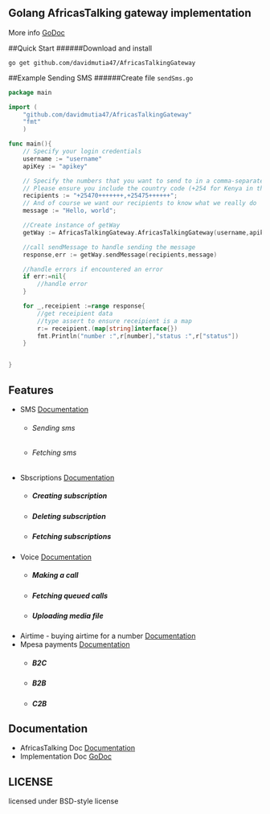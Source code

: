 ## Golang AfricasTalking gateway implementation

More info [GoDoc](http://godoc.org/github.com/davidmutia47/AfricasTalkingGateway)

##Quick Start
######Download and install

    go get github.com/davidmutia47/AfricasTalkingGateway

##Example Sending SMS
######Create file `sendSms.go`
```go
package main

import (
	"github.com/davidmutia47/AfricasTalkingGateway"
	"fmt"
	)

func main(){
    // Specify your login credentials
    username := "username"
    apiKey := "apikey"

    // Specify the numbers that you want to send to in a comma-separated list
    // Please ensure you include the country code (+254 for Kenya in this case)
    recipients := "+25470+++++++,+25475++++++";
    // And of course we want our recipients to know what we really do
    message := "Hello, world";

    //Create instance of getWay
    getWay := AfricasTalkingGateway.AfricasTalkingGateway(username,apikey)

    //call sendMessage to handle sending the message
    response,err := getWay.sendMessage(recipients,message)

    //handle errors if encountered an error
    if err:=nil{
    	//handle error
    }

    for _,receipient :=range response{
    	//get receipient data
    	//type assert to ensure receipient is a map
    	r:= receipient.(map[string]interface{})
    	fmt.Println("number :",r[number],"status :",r["status"])
    }


}
```


## Features

* SMS [Documentation](http://docs.africastalking.com/sms)
    *   ###### Sending sms
    *   ###### Fetching sms 
* Sbscriptions [Documentation](http://docs.africastalking.com/subscriptions)
    *   ##### Creating subscription
    *   ##### Deleting subscription
    *   ##### Fetching  subscriptions 
* Voice [Documentation](http://docs.africastalking.com/voice)
    *   ##### Making a call
    *   ##### Fetching queued calls
    *   ##### Uploading media file
* Airtime - buying airtime for a number [Documentation](http://docs.africastalking.com/airtime)
* Mpesa payments [Documentation](http://docs.africastalking.com/payments)
    *   ##### B2C
    *   ##### B2B
    *   ##### C2B

## Documentation

* AfricasTalking Doc [Documentation](http://docs.africastalking.com)
* Implementation Doc [GoDoc](http://godoc.org/github.com/davidmutia47/AfricasTalkingGateway)

## LICENSE

licensed under BSD-style license

